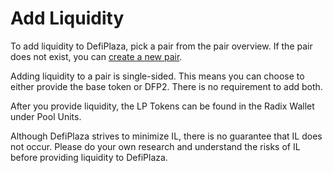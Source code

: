 # Add Liquidity

To add liquidity to DefiPlaza, pick a pair from the pair overview. If the pair does not exist, you can [create a new pair](create-new-pair.md).

Adding liquidity to a pair is single-sided. This means you can choose to either provide the base token or DFP2. There is no requirement to add both.

After you provide liquidity, the LP Tokens can be found in the Radix Wallet under Pool Units.

Although DefiPlaza strives to minimize IL, there is no guarantee that IL does not occur. Please do your own research and understand the risks of IL before providing liquidity to DefiPlaza.
